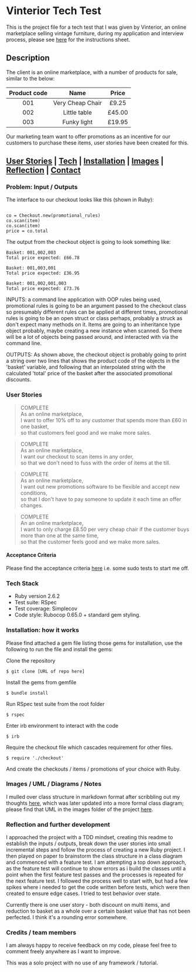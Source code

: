 # Vinterior Tech Test

This is the project file for a tech test that I was given by Vinterior, an online marketplace selling vintage furniture, during my application and interview process, please see [here](Instructions.pdf) for the instructions sheet.

## Description

The client is an online marketplace, with a number of products for sale, similar to the below:

Product code | Name | Price
:---: | :---: | :---:
001 | Very Cheap Chair | £9.25
002 | Little table | £45.00
003 | Funky light | £19.95

Our marketing team want to offer promotions as an incentive for our customers to purchase these items, user stories have been created for this.

## [User Stories](#user_story) | [Tech](#tech) | [Installation](#installation) | [Images](#images) | [Reflection](#reflection) | [Contact](#contact)

### Problem: Input / Outputs

The interface to our checkout looks like this (shown in Ruby):

```

co = Checkout.new​(promotional_rules)
co.scan​(item)
co.scan​(item)
price = co.total
```

The output from the checkout object is going to look something like:

```
Basket: 001,002,003
Total price expected: £66.78
```

```
Basket: 001,003,001
Total price expected: £36.95
```

```
Basket: 001,002,001,003
Total price expected: £73.76
```

INPUTS: a command line application with OOP rules being used, promotional rules is going to be an argument passed to the checkout class so presumably different rules can be applied at different times, promotional rules is going to be an open struct or class perhaps, probably a struck as don't expect many methods on it. Items are going to an inheritance type object probably, maybe creating a new instance when scanned. So there will be a lot of objects being passed around, and interacted with via the command line.

OUTPUTS: As shown above, the checkout object is probably going to print a string over two lines that shows the product code of the objects in the 'basket' variable, and following that an interpolated string with the calculated 'total' price of the basket after the associated promotional discounts.

### <a name="user_story">User Stories</a>

>COMPLETE<br>
>As an online marketplace,<br>
>I want to offer 10% off to any customer that spends more than £60 in one basket,<br>
>so that customers feel good and we make more sales.

> COMPLETE <br>
>As an online marketplace,<br>
>I want our checkout to scan items in any order,<br>
>so that we don't need to fuss with the order of items at the till.

>COMPLETE<br>
>As an online marketplace,<br>
>I want out new promotions software to be flexible and accept new conditions,<br>
>so that I don't have to pay someone to update it each time an offer changes.

>COMPLETE<br>
>An an online marketplace,<br>
>I want to only charge £8.50 per very cheap chair if the customer buys more than one at the same time,<br>
>so that the customer feels good and we make more sales.

#### Acceptance Criteria

Please find the acceptance criteria [here](acceptance_criteria.md) i.e. some sudo tests to start me off.

### <a name="Tech">Tech Stack</a>

* Ruby version 2.6.2
* Test suite: RSpec
* Test coverage: Simplecov
* Code style: Rubocop 0.65.0 + standard gem styling.

### <a name="installation">Installation: how it works</a>

Please find attached a gem file listing those gems for installation, use the
following to run the file and install the gems:

Clone the repository
```
$ git clone [URL of repo here]
```
Install the gems from gemfile
```
$ bundle install
```
Run RSpec test suite from the root folder
```
$ rspec
```
Enter irb environment to interact with the code
```
$ irb
```
Require the checkout file which cascades requirement for other files.
```
$ require './checkout'
```

And create the checkouts / items / promotions of your choice with Ruby.

### <a name="images">Images / UML / Diagrams / Notes</a>

I mulled over class structure in markdown format after scribbling out my thoughts [here](class_structure.md), which was later updated into a more formal class diagram; please find that UML in the images folder of the project [here](images).

### <a name="reflection">Reflection and further development</a>

I approached the project with a TDD mindset, creating this readme to establish the inputs / outputs, break down the user stories into small incremental steps and follow the process of creating a new Ruby project. I then played on paper to brainstorm the class structure in a class diagram and commenced with a feature test. I am attempting a top down approach, as the feature test will continue to show errors as i build the classes until a point when the first feature test passes and the processes is repeated for the next feature test. I followed the process well to start with, but had a few spikes where i needed to get the code written before tests, which were then created to ensure edge cases. I tried to test behavior over state.

Currently there is one user story - both discount on multi items, and reduction to basket as a whole over a certain basket value that has not been perfected. I think it's a rounding error somewhere.

### Credits / team members

I am always happy to receive feedback on my code, please feel free to comment freely anywhere as I want to improve.

This was a solo project with no use of any framework / tutorial.
